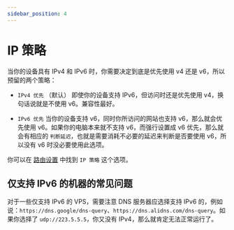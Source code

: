 ```yaml
---
sidebar_position: 4
---
```


# IP 策略

当你的设备具有 IPv4 和 IPv6 时，你需要决定到底是优先使用 v4 还是 v6，所以预留的两个策略：

- `IPv4 优先` （默认） 即使你的设备支持 IPv6，但访问时还是优先使用 v4，换句话说就是不使用 v6。兼容性最好。

- `IPv6 优先` 当你的设备支持 v6，同时你所访问的网站也支持 v6，那么就会优先使用 v6。如果你的电脑本来就不支持 v6，而强行设置成 v6 优先，那么就会有相应的 `判断延迟`，也就是需要消耗不必要的延迟来判断是否要使用 v6，所以没有 v6 时没必要使用此选项。

你可以在 [路由设置](https://ui4freedom.org/#/route/my) 中找到 `IP 策略` 这个选项。

## 仅支持 IPv6 的机器的常见问题

对于一些仅支持 IPv6 的 VPS，需要注意 DNS 服务器应选择支持 IPv6 的，例如说：`https://dns.google/dns-query`、`https://dns.alidns.com/dns-query`。如果你选择了 `udp://223.5.5.5`，你又没有 IPv4，那么就肯定无法正常运行了。
